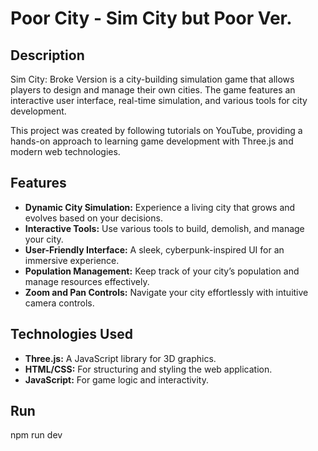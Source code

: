 # Poor City - Sim City but Poor Ver.

## Description

Sim City: Broke Version is a city-building simulation game that allows players to design and manage their own cities. The game features an interactive user interface, real-time simulation, and various tools for city development.

This project was created by following tutorials on YouTube, providing a hands-on approach to learning game development with Three.js and modern web technologies.

## Features

- **Dynamic City Simulation:** Experience a living city that grows and evolves based on your decisions.
- **Interactive Tools:** Use various tools to build, demolish, and manage your city.
- **User-Friendly Interface:** A sleek, cyberpunk-inspired UI for an immersive experience.
- **Population Management:** Keep track of your city’s population and manage resources effectively.
- **Zoom and Pan Controls:** Navigate your city effortlessly with intuitive camera controls.

## Technologies Used

- **Three.js:** A JavaScript library for 3D graphics.
- **HTML/CSS:** For structuring and styling the web application.
- **JavaScript:** For game logic and interactivity.


## Run 

npm run dev
